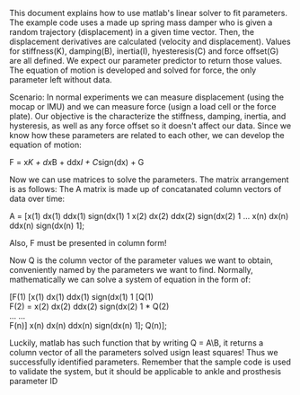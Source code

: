 This document explains how to use matlab's linear solver to fit parameters.
The example code uses a made up spring mass damper who is given a random trajectory (displacement) in a given time vector. 
Then, the displacement derivatives are calculated (velocity and displacement).
Values for stiffness(K), damping(B), inertia(I), hyesteresis(C) and force offset(G) are all defined. We expect our parameter predictor to return those values.
The equation of motion is developed and solved for force, the only parameter left without data.

Scenario: In normal experiments we can measure displacement (using the mocap or IMU) and we can measure force (usign a load cell or the force plate).
Our objective is the characterize the stiffness, damping, inertia, and hysteresis, as well as any force offset so it doesn't affect our data.
Since we know how these parameters are related to each other, we can develop the equation of motion:

F = x*K + dx*B + ddx*I + C*sign(dx) + G

Now we can use matrices to solve the parameters. The matrix arrangement is as follows:
The A matrix is made up of concatanated column vectors of data over time:

A = [x(1) dx(1) ddx(1) sign(dx(1) 1
     x(2) dx(2) ddx(2) sign(dx(2) 1
     ...
     x(n) dx(n) ddx(n) sign(dx(n) 1];
    
Also, F must be presented in column form!

Now Q is the column vector of the parameter values we want to obtain, conveniently named by the parameters we want to find.
Normally, mathematically we can solve a system of equation in the form of:

[F(1)   [x(1) dx(1) ddx(1) sign(dx(1) 1     [Q(1)  
 F(2) =  x(2) dx(2) ddx(2) sign(dx(2) 1   *  Q(2)   
 ...     ...                                        
 F(n)]   x(n) dx(n) ddx(n) sign(dx(n) 1];    Q(n)];
 
Luckily, matlab has such function that by writing Q = A\B, it returns a column vector of all the parameters solved usign least squares! 
Thus we successfully identified parameters. Remember that the sample code is used to validate the system, but it should be applicable to ankle and prosthesis parameter ID
